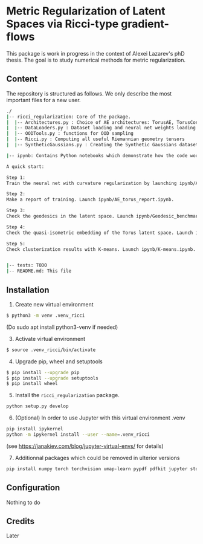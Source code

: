 # Metric Regularization of Latent Spaces via Ricci-type gradient-flows

This package is work in progress in the context of Alexei Lazarev's phD thesis.
The goal is to study numerical methods for metric regularization.

## Content

The repository is structured as follows. We only describe the most important files for a new user.
```bash
./
|-- ricci_regularization: Core of the package. 
|  |-- Architectures.py : Choice of AE architectures: TorusAE, TorusConvAE, etc.
|  |-- DataLoaders.py : Dataset loading and neural net weights loading.
|  |-- OODTools.py : functions for OOD sampling
|  |-- Ricci.py : Computing all useful Riemannian geometry tensors
|  |-- SyntheticGaussians.py : Creating the Synthetic Gaussians dataset

|-- ipynb: Contains Python notebooks which demonstrate how the code works. 

A quick start:

Step 1:
Train the neural net with curvature regularization by launching ipynb/AE_torus_training.ipynb. Save weights.

Step 2:
Make a report of training. Launch ipynb/AE_torus_report.ipynb.

Step 3:
Check the geodesics in the latent space. Launch ipynb/Geodesic_benchmark.ipynb: the Grid of geodesics and length ration benchmark

Step 4:
Check the quasi-isometric embedding of the Torus latent space. Launch ipynb/torus3dembedding.ipynb.

Step 5:
Check clusterization results with K-means. Launch ipynb/K-means.ipynb.


|-- tests: TODO
|-- README.md: This file
```

## Installation

1. Create new virtual environment

```bash
$ python3 -m venv .venv_ricci
```

(Do
sudo apt install python3-venv
if needed)

3. Activate virtual environment

```bash
$ source .venv_ricci/bin/activate
```

4. Upgrade pip, wheel and setuptools 

```bash
$ pip install --upgrade pip
$ pip install --upgrade setuptools
$ pip install wheel
```

5. Install the `ricci_regularization` package.

```bash
python setup.py develop
```

6. (Optional) In order to use Jupyter with this virtual environment .venv
```bash
pip install ipykernel
python -m ipykernel install --user --name=.venv_ricci
```
(see https://janakiev.com/blog/jupyter-virtual-envs/ for details)

7. Additionnal packages which could be removed in ulterior versions
```bash
pip install numpy torch torchvision umap-learn pypdf pdfkit jupyter stochman geomstats
```

## Configuration
Nothing to do

## Credits
Later
